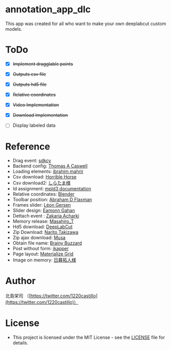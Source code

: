 # annotation_app_dlc
This app was created for all who want to make your own deeplabcut custom models.


# ToDo
- [x] ~~Implement dragglable points~~
- [x] ~~Outputs csv file~~
- [x] ~~Outputs hd5 file~~
- [x] ~~Relative coordinates~~
- [x] ~~Video Implementation~~
- [x] ~~Download Implementation~~
- [ ] Display labeled data


# Reference
- Drag event: [sdkcy](https://stackoverflow.com/questions/55758473/how-to-fix-problem-with-uncaught-error-unknown-type-dragstart/55758597)
- Backend config: [Thomas A Caswell](https://github.com/matplotlib/matplotlib/issues/14304/)
- Loading elements: [ibrahim mahrir](https://stackoverflow.com/questions/42260524/array-length-is-zero-but-the-array-has-elements-in-it)
- Csv download: [Horrible Horse](https://www.codegrepper.com/code-examples/javascript/write+to+csv+javascript)
- Csv download2: [しらたま様](https://rintama.net/%EF%BD%8A%EF%BD%81%EF%BD%96%EF%BD%81%EF%BD%93%EF%BD%83%EF%BD%92%EF%BD%89%EF%BD%90%EF%BD%94%E3%81%A7%E4%BD%9C%E6%88%90%E3%81%97%E3%81%9F%E9%85%8D%E5%88%97%E3%82%92%EF%BD%83%EF%BD%93%EF%BD%96%E3%81%A7/)
- Id assignment: [mpld3 documentation](https://mpld3.github.io/modules/API.html#mpld3.fig_to_html)
- Relative coordinates: [Blender](https://stackoverflow.com/questions/5968227/get-the-value-of-webkit-transform-of-an-element-with-jquery/5968313#5968313)
- Toolbar position: [Abraham D Flaxman](https://stackoverflow.com/questions/26593759/mpld3-how-to-change-the-location-of-the-toolbar-using-a-plugin)
- Frames slider: [Léon Gersen](https://github.com/leongersen/noUiSlider)
- Slider design: [Eamonn Gahan](https://stackoverflow.com/questions/40534973/changing-the-color-of-the-range-slider-in-materializecss)
- Dettach event : [Zakaria Acharki](https://stackoverflow.com/questions/53541590/ajax-requests-keep-doubling)
- Memory release: [Masahiro_T](https://qiita.com/Masahiro_T/items/bdd0482a8efd84cdd270)
- Hd5 download: [DeepLabCut](deeplabcut/gui/labeling_toolbox.py)
- Zip Download: [Narito Takizawa](https://blog.narito.ninja/detail/93/)
- Zip ajax download: [Musa](https://stackoverflow.com/questions/68530565/how-to-download-zip-file-coming-as-django-response-through-ajax-post-request)
- Obtain file name: [Brainy Buzzard](https://www.codegrepper.com/code-examples/javascript/get+filename+of+uploaded+file+in+javascript)
- Post without form: [ikapper](https://blog.ikappio.com/post-on-ajax-also-add-csrf_token-with-django/)
- Page layout: [Materialize Grid](https://materializecss.com/grid.html)
- Image on memory: [日暮拓人様](https://blog.hgrs.me/20190525231834)

# Author
北島栄司 （[https://twitter.com/1220castillo](https://twitter.com/1220castillo)）


# License
- This project is licensed under the MIT License - see the [LICENSE](https://github.com/ai-coach-eiji/annotation_app_dlc/blob/main/LICENSE) file for details.

